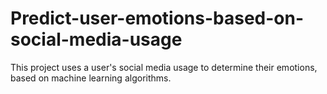 # Predict-user-emotions-based-on-social-media-usage
This project uses a user's social media usage to determine their emotions, based on machine learning algorithms.
